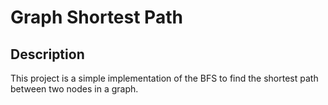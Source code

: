# Graph Shortest Path

## Description

This project is a simple implementation of the BFS to find the shortest path between two nodes in a graph.
